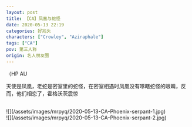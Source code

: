 ```yaml
---
layout: post
title: 【CA】凤凰与蛇怪
date: 2020-05-13 22:19
categories: 好兆头
characters: ["Crowley", "Aziraphale"]
tags: ["CA"]
pov: 第三人称
origin: 名人朋友圈
---
```


（HP AU

天使是凤凰，老蛇是密室里的蛇怪，在密室相遇时凤凰没有啄瞎蛇怪的眼睛，反而，他们相恋了，霍格沃茨震惊

<br>
![](/assets/images/mrpyq/2020-05-13-CA-Phoenix-serpant-1.jpg)

<br>
![](/assets/images/mrpyq/2020-05-13-CA-Phoenix-serpant-2.jpg)

